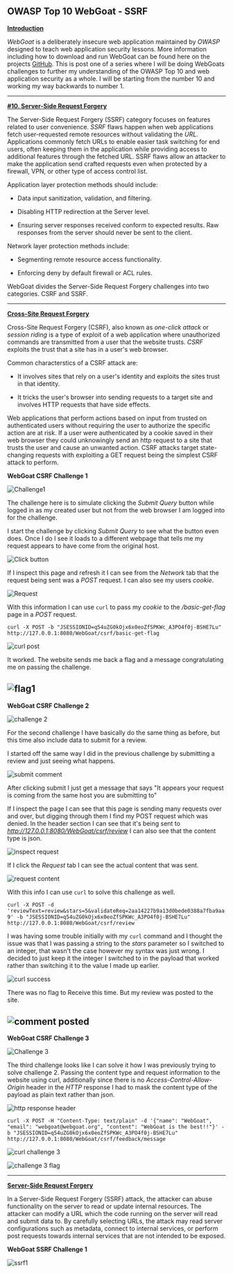 ## **OWASP Top 10 WebGoat - SSRF**

<ins> **Introduction** </ins>

*WebGoat* is a deliberately insecure web application maintained by *OWASP* designed to teach web application security lessons. More information including how to download and run WebGoat can be found here on the projects [GitHub](https://github.com/WebGoat/WebGoat).
This is post one of a series where I will be doing WebGoats challenges to further my understanding of the OWASP Top 10 and web application security as a whole. I will be starting from the number 10 and working my way backwards to number 1.

---


<ins> **\#10. Server-Side Request Forgery** </ins>

The Server-Side Request Forgery (SSRF) category focuses on features related to user convenience. *SSRF* flaws happen when web applications fetch user-requested remote resources without validating the *URL*. 
Applications commonly fetch URLs to enable easier task switching for end users, often keeping them in the application while providing access to additional features through the fetched URL. SSRF flaws allow an attacker to make the application send crafted requests even when protected by a firewall, VPN, or other type of access control list.

Application layer protection methods should include:

* Data input sanitization, validation, and filtering.

* Disabling HTTP redirection at the Server level.

* Ensuring server responses received conform to expected results. Raw responses from the server should never be sent to the client.

Network layer protection methods include:

* Segmenting remote resource access functionality.

* Enforcing deny by default firewall or ACL rules.

WebGoat divides the Server-Side Request Forgery challenges into two categories. CSRF and SSRF.

---


<ins> **Cross-Site Request Forgery** </ins>

Cross-Site Request Forgery (CSRF), also known as *one-click attack* or *session riding* is a type of exploit of a web application where unauthorized commands are transmitted from a user that the website trusts. *CSRF* exploits the trust that a site has in a user's web browser. 

Common characterstics of a CSRF attack are:

* It involves sites that rely on a user's identity and exploits the sites trust in that identity. 

* It tricks the user's browser into sending requests to a target site and involves HTTP requests that have side effects. 

Web applications that perform actions based on input from trusted on authenticated users without requiring the user to authorize the specific action are at risk. If a user were authenticated by a cookie saved in their web browser they could unknowingly send an http request to a site that trusts the user and cause an unwanted action. CSRF attacks target state-changing requests with exploiting a GET request being the simplest CSRF attack to perform.  

**WebGoat CSRF Challenge 1**

![Challenge1](/docs/assets/images/webgoat/ssrf/csrf01.png)

The challenge here is to simulate clicking the *Submit Query* button while logged in as my created user but not from the web browser I am logged into for the challenge. 

I start the challenge by clicking *Submit Query* to see what the button even does. Once I do I see it loads to a different webpage that tells me my request appears to have come from the original host. 

![Click button](/docs/assets/images/webgoat/ssrf/csrf02.png)

If I inspect this page and refresh it I can see from the *Network* tab that the request being sent was a *POST* request. I can also see my users *cookie*.

![Request](/docs/assets/images/webgoat/ssrf/csrf03.png)

With this information I can use `curl` to pass my *cookie* to the */basic-get-flag* page in a *POST* request. 

`curl -X POST -b "JSESSIONID=q54uZG0kOjx6x0eoZfSPKWc_A3PO4f0j-BSHE7Lu" http://127.0.0.1:8080/WebGoat/csrf/basic-get-flag `

![curl post](/docs/assets/images/webgoat/ssrf/csrf04.png)

It worked. The website sends me back a flag and a message congratulating me on passing the challenge. 

![flag1](/docs/assets/images/webgoat/ssrf/csrf05.png)
---
**WebGoat CSRF Challenge 2**

![challenge 2](/docs/assets/images/webgoat/ssrf/csrf06.png)

For the second challenge I have basically do the same thing as before, but this time also include data to submit for a review. 

I started off the same way I did in the previous challenge by submitting a review and just seeing what happens. 

![submit comment](/docs/assets/images/webgoat/ssrf/csrf07.png)

After clicking submit I just get a message that says "It appears your request is coming from the same host you are submitting to" 

If I inspect the page I can see that this page is sending many requests over and over, but digging through them I find my POST request which was denied.  In the header section I can see that it's being sent to *http://127.0.0.1:8080/WebGoat/csrf/review*  I can also see that the content type is json.

![inspect request](/docs/assets/images/webgoat/ssrf/csrf08.png)

If I click the *Request* tab I can see the actual content that was sent.

![request content](/docs/assets/images/webgoat/ssrf/csrf09.png)

With this info I can use `curl` to solve this challenge as well.

`curl -X POST -d 'reviewText=review&stars=5&validateReq=2aa14227b9a13d0bede0388a7fba9aa9' -b "JSESSIONID=q54uZG0kOjx6x0eoZfSPKWc_A3PO4f0j-BSHE7Lu" http://127.0.0.1:8080/WebGoat/csrf/review`

I was having some trouble initially with my `curl` command and I thought the issue was that I was passing a string to the *stars* parameter so I switched to an integer, that wasn't the case however my syntax was just wrong. I decided to just keep it the integer I switched to in the payload that worked rather than switching it to the value I made up earlier.

![curl success](/docs/assets/images/webgoat/ssrf/csrf10.png)

There was no flag to Receive this time. But my review was posted to the site.

![comment posted](/docs/assets/images/webgoat/ssrf/csrf11.png)
---
**WebGoat CSRF Challenge 3**

![Challenge 3](/docs/assets/images/webgoat/ssrf/csrf12.png)

The third challenge looks like I can solve it how I was previously trying to solve challenge 2. Passing the content type and request information to the website using curl, additionally since there is no *Access-Control-Allow-Origin* header in the *HTTP* response I had to mask the content type of the payload as plain text rather than json.

![http response header](/docs/assets/images/webgoat/ssrf/csrf13.png)

`curl -X POST -H "Content-Type: text/plain" -d '{"name": "WebGoat", "email": "webgoat@webgoat.org", "content": "WebGoat is the best!!"}' -b "JSESSIONID=q54uZG0kOjx6x0eoZfSPKWc_A3PO4f0j-BSHE7Lu" http://127.0.0.1:8080/WebGoat/csrf/feedback/message`

![curl challenge 3](/docs/assets/images/webgoat/ssrf/csrf14.png)

![challenge 3 flag](/docs/assets/images/webgoat/ssrf/csrf15.png)

---


<ins> **Server-Side Request Forgery** </ins>

In a Server-Side Request Forgery (SSRF) attack, the attacker can abuse functionality on the server to read or update internal resources. The attacker can modify a URL which the code running on the server will read and submit data to. By carefully selecting URLs, the attack may read server configurations such as metadata, connect to internal services, or perform post requests towards internal services that are not intended to be exposed. 

**WebGoat SSRF Challenge 1**

![ssrf1](/docs/assets/images/webgoat/ssrf/csrf16.png)















